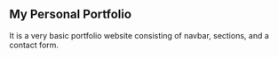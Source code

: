 ## My Personal Portfolio

It is a very basic portfolio website consisting of navbar, sections, and a contact form.

